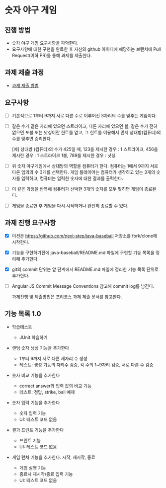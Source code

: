 # 숫자 야구 게임
## 진행 방법
* 숫자 야구 게임 요구사항을 파악한다.
* 요구사항에 대한 구현을 완료한 후 자신의 github 아이디에 해당하는 브랜치에 Pull Request(이하 PR)를 통해 과제를 제출한다.

## 과제 제출 과정
* [과제 제출 방법](https://github.com/next-step/nextstep-docs/tree/master/precourse)



## 요구사항

- [ ] 기본적으로 1부터 9까지 서로 다른 수로 이루어진 3자리의 수를 맞추는 게임이다.

- [ ] 같은 수가 같은 자리에 있으면 스트라이크, 다른 자리에 있으면 볼, 같은 수가 전혀 없으면 포볼 또는 낫싱이란 힌트를 얻고, 그 힌트를 이용해서 먼저 상대방(컴퓨터)의 수를 맞추면 승리한다. 

  [예] 상대방 (컴퓨터)의 수가 425일 때, 123을 제시한 경우 : 1 스트라이크, 456을 제시한 경우 : 1 스트라이크 1볼, 789를 제시한 경우 : 낫싱

- [ ] 위 숫자 야구게임에서 상대방의 역할을 컴퓨터가 한다. 컴퓨터는 1에서 9까지 서로 다른 임의의 수 3개를 선택한다. 게임 플레이어는 컴퓨터가 생각하고 있는 3개의 숫자를 입력하고, 컴퓨터는 입력한 숫자에 대한 결과를 출력한다.

- [ ] 이 같은 과정을 반복해 컴퓨터가 선택한 3개의 숫자를 모두 맞히면 게임이 종료된다.

- [ ] 게임을 종료한 후 게임을 다시 시작하거나 완전히 종료할 수 있다.



## 과제 진행 요구사항

- [x] 미션은 https://github.com/next-step/java-baseball 저장소를 fork/clone해 시작한다. 

- [x] 기능을 구현하기전에 java-baseball/README.md 파일에 구현할 기능 목록을 정리해 추가한다.

- [x] git의 commit 단위는 앞 단계에서 README.md 파일에 정리한 기능 목록 단위로 추가한다.

- [ ] Angular JS Commit Message Conventions 참고해 commit log를 남긴다. 

  과제진행 및 제출방법은 프리코스 과제 제출 문서를 참고한다. 



## 기능 목록 1.0

- 학습테스트
  - JUnit 학습하기
- 랜덤 숫자 생성 기능을 추가한다
  - 1부터 9까지 서로 다른 세자리 수 생성
  - 테스트: 생성 기능의 자리수 검증, 각 수의 1~9자리 검증, 서로 다른 수 검증

- 숫자 비교 기능을 추가한다
  - correct answer와 입력 값의 비교 기능
  - 테스트: 정답, strike, ball 예제

- 숫자 입력 기능을 추가한다
  - 숫자 입력 기능
  - UI: 테스트 코드 없음 

- 결과 프린트 기능을 추가한다
  - 프린트 기능
  - UI: 테스트 코드 없음

- 게임 런처 기능을 추가한다. 시작, 재시작, 종료
  - 게임 실행 기능
  - 종료시 재시작/종료 입력 기능
  - UI: 테스트 코드 없음



